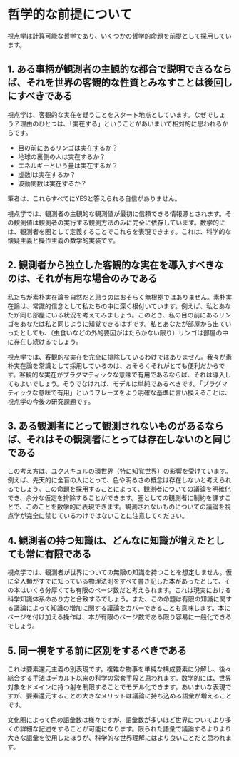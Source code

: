 # 哲学的な前提について

視点学は計算可能な哲学であり、いくつかの哲学的命題を前提として採用しています。

## 1. ある事柄が観測者の主観的な都合で説明できるならば、それを世界の客観的な性質とみなすことは後回しにすべきである

視点学は、客観的な実在を疑うことをスタート地点としています。なぜでしょう？理由のひとつは、「実在する」ということがあいまいで相対的に思われるからです。

- 目の前にあるリンゴは実在するか？
- 地球の裏側の人は実在するか？
- エネルギーという量は実在するか？
- 虚数iは実在するか？
- 波動関数は実在するか？

筆者は、これらすべてにYESと答えられる自信がありません。

視点学では、観測者の主観的な観測値が最初に信頼できる情報源とされます。その観測値は観測者の実行する観測方法のみに完全に依存しています。数学的には、観測者を圏として定義することでこれらを表現できます。これは、科学的な懐疑主義と操作主義の数学的実装です。

## 2. 観測者から独立した客観的な実在を導入すべきなのは、それが有用な場合のみである

私たちが素朴実在論を自然だと思うのはおそらく無根拠ではありません。素朴実在論は、常識的信念として私たちの中に深く根付いています。例えば、私とあなたが同じ部屋にいる状況を考えてみましょう。このとき、私の目の前にあるリンゴをあなたは私と同じように知覚できるはずです。私とあなたが部屋から出ていったとしても、（虫食いなどの外的要因がはたらかない限り）リンゴは部屋の中に存在し続けるでしょう。

視点学では、客観的な実在を完全に排除しているわけではありません。我々が素朴実在論を常識として採用しているのは、おそらくそれがとても便利だからです。客観的な実在がプラグマティックな意味で有用であるならば、それは導入してもよいでしょう。そうでなければ、モデルは単純であるべきです。「プラグマティックな意味で有用」というフレーズをより明確な基準に言い換えることは、視点学の今後の研究課題です。

## 3. ある観測者にとって観測されないものがあるならば、それはその観測者にとっては存在しないのと同じである

この考え方は、ユクスキュルの環世界（特に知覚世界）の影響を受けています。例えば、先天的に全盲の人にとって、色や明るさの概念は存在しないと考えられるでしょう。この命題を採用することによって、観測者についての議論を明確化でき、余分な仮定を排除することができます。圏としての観測者に制約を課すことで、このことを数学的に表現できます。観測されないものについての議論を視点学が完全に禁じているわけではないことに注意してください。

## 4. 観測者の持つ知識は、どんなに知識が増えたとしても常に有限である

視点学では、観測者が世界についての無限の知識を持つことを想定しません。仮に全人類がすでに知っている物理法則をすべて書き記した本があったとして、その本はいくら分厚くても有限のページ数だと考えられます。これは現実における科学知識体系のあり方と合致するでしょう。また、この命題は有限の知識に関する議論によって知識の増加に関する議論をカバーできることも意味します。本にページを付け加える操作は、本が有限のページ数である限り容易に一般化できるでしょう。

## 5. 同一視をする前に区別をするべきである

これは要素還元主義の別表現です。複雑な物事を単純な構成要素に分解し、後々総合する手法はデカルト以来の科学の常套手段と思われます。数学的には、世界対象をドメインに持つ射を制限することでモデル化できます。あいまいな表現ですが、要素還元することの大きなメリットは議論に持ち込める語彙が増えることです。

文化圏によって色の語彙数は様々ですが、語彙数が多いほど世界についてより多くの詳細な記述をすることが可能になります。限られた語彙で議論するよりより大きな語彙を使用したほうが、科学的な世界理解にはより良いことだと思われます。
